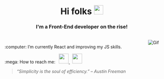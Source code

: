 <h1 align="center"> Hi folks <img src="https://media.giphy.com/media/WUlplcMpOCEmTGBtBW/giphy.gif" width="30"></h1>
<h3 align="center"> I'm a Front-End developer on the rise!</h3>
<br>
<img align="right" alt="Gif" src="https://media.giphy.com/media/dNgK7Ws7y176U/giphy.gif"/>
<p>:computer: I’m currently React and improving my JS skills.</>
<p>:mega: How to reach me: &nbsp; 
  <a href="mailto:vianabsouza@gmail.com">
    <img src="https://github.com/gauravghongde/social-icons/blob/master/PNG/Black/Gmail_black.png" width="32" height="32"/>
  </a> &nbsp;  
  <a href="https://www.linkedin.com/in/vianabsouza">
    <img src="https://github.com/gauravghongde/social-icons/blob/master/PNG/Black/LinkedIN_black.png" width="32" height="32"/>
  </a>
</p>

> *“Simplicity is the soul of efficiency.” – Austin Freeman*
